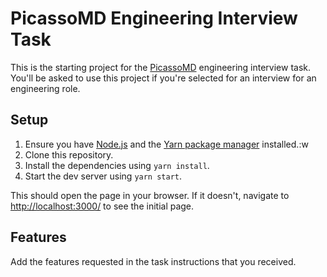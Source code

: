 # PicassoMD Engineering Interview Task

This is the starting project for the [PicassoMD](https://www.picassomd.com) engineering interview task. You'll be asked to use this
project if you're selected for an interview for an engineering role.

## Setup
1. Ensure you have [Node.js](https://nodejs.org) and the [Yarn package manager](https://classic.yarnpkg.com) installed.:w
1. Clone this repository.
1. Install the dependencies using `yarn install`.
1. Start the dev server using `yarn start`.

This should open the page in your browser. If it doesn't, navigate to [http://localhost:3000/](http://localhost:3000/) to see the initial page.

## Features
Add the features requested in the task instructions that you received.
